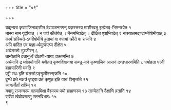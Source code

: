 +++
title = "०९"

+++
 

यद्यन्यत्र कृष्णाजिनादासीत देवाञ्जनमगन् यज्ञस्तस्य माशीरवतु
इत्येतद-भिमन्त्रयेत १  
नास्य नाम गृह्णीयात् । न
पापं कीर्तयेत् । नैनमभिवदेत् । दीक्षित एवाभिवदेत् २
नास्यान्नमद्यादाग्नीषोमीयात् ३  
कामँ
संस्थिते-ऽग्नीषोमीये हुतायां वा वपायां क्रीते वा राजनि ४  
अपि वादित
एव यज्ञा-र्थमुत्कल्प्य दीक्षेत ५  
अथेतरतो भुञ्जीरन् ६  
तान्येतानि
व्रतानूर्ध्वं दीक्षणी-यायाः प्रक्रामन्ति ७  
अथेमानि द्र
व्योपयोगानि यथैतत् कृष्णविषाणया कण्डू-यनं कृष्णाजिन आसनं दण्डधारणमिति ८
पयोव्रता पत्नी ब्रह्मचारिणी भवति ९  
एष्ट्री स्थः इति
चतस्रोऽङ्गुलीरुत्सृजति १०  
दुग्धे
व्रते नक्षत्रं दृष्ट्वा व्रतं कृणुत इति वाचं विसृजति ११  
जागर्त्येताँ
रात्रिम् १२  
यवागू राजन्यस्य व्रतमामिक्षा वैश्यस्य पयो ब्राह्मणस्य १३
तान्येतानि दैक्षाणि व्रतानि १४  
सर्वेषां त्वेवोपसत्सु स्तनविभागः
१५  
९
